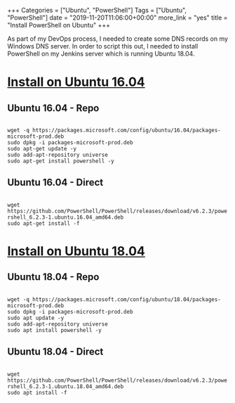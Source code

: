 +++
Categories = ["Ubuntu", "PowerShell"]
Tags = ["Ubuntu", "PowerShell"]
date = "2019-11-20T11:06:00+00:00"
more_link = "yes"
title = "Install PowerShell on Ubuntu"
+++

As part of my DevOps process, I needed to create some DNS records on my Windows DNS server. In order to script this out, I needed to install PowerShell on my Jenkins server which is running Ubuntu 18.04.

<!--more-->
# [Install on Ubuntu 16.04](#install-ubuntu-16-04)

## Ubuntu 16.04 - Repo
<code>
wget -q https://packages.microsoft.com/config/ubuntu/16.04/packages-microsoft-prod.deb
sudo dpkg -i packages-microsoft-prod.deb
sudo apt-get update -y
sudo add-apt-repository universe
sudo apt-get install powershell -y
</code>

## Ubuntu 16.04 - Direct
<code>
wget https://github.com/PowerShell/PowerShell/releases/download/v6.2.3/powershell_6.2.3-1.ubuntu.16.04_amd64.deb
sudo apt-get install -f
</code>

# [Install on Ubuntu 18.04](#install-ubuntu-18-04)

## Ubuntu 18.04 - Repo
<code>
wget -q https://packages.microsoft.com/config/ubuntu/18.04/packages-microsoft-prod.deb
sudo dpkg -i packages-microsoft-prod.deb
sudo apt update -y
sudo add-apt-repository universe
sudo apt install powershell -y
</code>

## Ubuntu 18.04 - Direct
<code>
wget https://github.com/PowerShell/PowerShell/releases/download/v6.2.3/powershell_6.2.3-1.ubuntu.18.04_amd64.deb
sudo apt install -f
</code>
